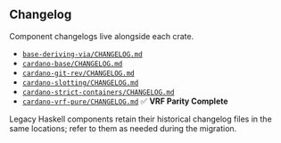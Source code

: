 ## Changelog

Component changelogs live alongside each crate.

- [`base-deriving-via/CHANGELOG.md`](base-deriving-via/CHANGELOG.md)
- [`cardano-base/CHANGELOG.md`](cardano-base/CHANGELOG.md)
- [`cardano-git-rev/CHANGELOG.md`](cardano-git-rev/CHANGELOG.md)
- [`cardano-slotting/CHANGELOG.md`](cardano-slotting/CHANGELOG.md)
- [`cardano-strict-containers/CHANGELOG.md`](cardano-strict-containers/CHANGELOG.md)
- [`cardano-vrf-pure/CHANGELOG.md`](cardano-vrf-pure/CHANGELOG.md) ✅ **VRF Parity Complete**

Legacy Haskell components retain their historical changelog files in the same
locations; refer to them as needed during the migration.
